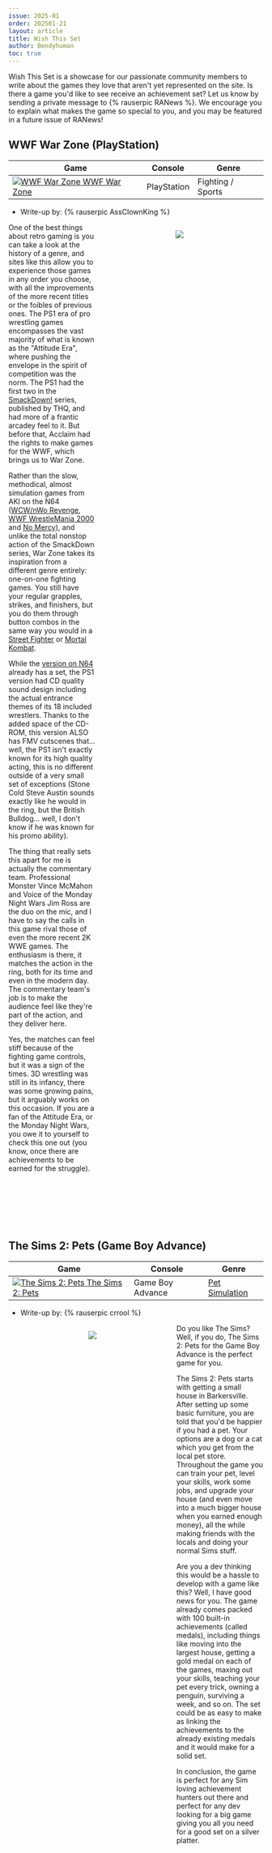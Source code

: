 ```yaml
---
issue: 2025-01
order: 202501-21
layout: article
title: Wish This Set
author: Bendyhuman
toc: true
---
```


Wish This Set is a showcase for our passionate community members to write about the games they love that aren't yet represented on the site. Is there a game you'd like to see receive an achievement set? Let us know by sending a private message to {% rauserpic RANews %}. We encourage you to explain what makes the game so special to you, and you may be featured in a future issue of RANews!

## WWF War Zone (PlayStation)

| Game                                                                                                                                                                                                                                         | Console     | Genre             |
| -------------------------------------------------------------------------------------------------------------------------------------------------------------------------------------------------------------------------------------------- | ----------- | ----------------- |
| <a class="gameicon-link" href="https://retroachievements.org/game/17971" target="_blank" rel="noopener"> <img class="gameicon" src="https://media.retroachievements.org/Images/083322.png" alt="WWF War Zone"> <span>WWF War Zone</span></a> | PlayStation | Fighting / Sports |

* Write-up by: {% rauserpic AssClownKing %}

<figure style="text-align:center;float:right;width:50%;height:50%">
<img src="https://cdn.mobygames.com/screenshots/16070680-wwf-war-zone-playstation-kane-lifting-triple-h.png">
<figcaption></figcaption>
</figure>

One of the best things about retro gaming is you can take a look at the history of a genre, and sites like this allow you to experience those games in any order you choose, with all the improvements of the more recent titles or the foibles of previous ones. The PS1 era of pro wrestling games encompasses the vast majority of what is known as the "Attitude Era", where pushing the envelope in the spirit of competition was the norm. The PS1 had the first two in the [SmackDown!](https://retroachievements.org/game/11326) series, published by THQ, and had more of a frantic arcadey feel to it. But before that, Acclaim had the rights to make games for the WWF, which brings us to War Zone.

Rather than the slow, methodical, almost simulation games from AKI on the N64 ([WCW/nWo Revenge](https://retroachievements.org/game/10448), [WWF WrestleMania 2000](https://retroachievements.org/game/10332) and [No Mercy](https://retroachievements.org/game/10331)), and unlike the total nonstop action of the SmackDown series, War Zone takes its inspiration from a different genre entirely: one-on-one fighting games. You still have your regular grapples, strikes, and finishers, but you do them through button combos in the same way you would in a [Street Fighter](https://retroachievements.org/game/8823) or [Mortal Kombat](https://retroachievements.org/game/3420).

While the [version on N64](https://retroachievements.org/game/10325) already has a set, the PS1 version had CD quality sound design including the actual entrance themes of its 18 included wrestlers. Thanks to the added space of the CD-ROM, this version ALSO has FMV cutscenes that... well, the PS1 isn't exactly known for its high quality acting, this is no different outside of a very small set of exceptions (Stone Cold Steve Austin sounds exactly like he would in the ring, but the British Bulldog... well, I don't know if he was known for his promo ability).

The thing that really sets this apart for me is actually the commentary team. Professional Monster Vince McMahon and Voice of the Monday Night Wars Jim Ross are the duo on the mic, and I have to say the calls in this game rival those of even the more recent 2K WWE games. The enthusiasm is there, it matches the action in the ring, both for its time and even in the modern day. The commentary team's job is to make the audience feel like they're part of the action, and they deliver here.

Yes, the matches can feel stiff because of the fighting game controls, but it was a sign of the times. 3D wrestling was still in its infancy, there was some growing pains, but it arguably works on this occasion. If you are a fan of the Attitude Era, or the Monday Night Wars, you owe it to yourself to check this one out (you know, once there are achievements to be earned for the struggle).

<br clear="right"/>

## The Sims 2: Pets (Game Boy Advance)

| Game                                                                                                                                                                                                                                                | Console          | Genre                                                     |
| --------------------------------------------------------------------------------------------------------------------------------------------------------------------------------------------------------------------------------------------------- | ---------------- | --------------------------------------------------------- |
| <a class="gameicon-link" href="https://retroachievements.org/game/7492" target="_blank" rel="noopener"> <img class="gameicon" src="https://media.retroachievements.org/Images/091022.png" alt="The Sims 2: Pets"> <span>The Sims 2: Pets</span></a> | Game Boy Advance | [Pet Simulation](https://retroachievements.org/game/9209) |

* Write-up by: {% rauserpic crrool %}

<figure style="text-align:center;float:left;width:50%;height:50%">
<img src="https://media.retroachievements.org/Images/009592.png">
<figcaption></figcaption>
</figure>

Do you like The Sims? Well, if you do, The Sims 2: Pets for the Game Boy Advance is the perfect game for you.

The Sims 2: Pets starts with getting a small house in Barkersville. After setting up some basic furniture, you are told that you'd be happier if you had a pet. Your options are a dog or a cat which you get from the local pet store. Throughout the game you can train your pet, level your skills, work some jobs, and upgrade your house (and even move into a much bigger house when you earned enough money), all the while making friends with the locals and doing your normal Sims stuff.

Are you a dev thinking this would be a hassle to develop with a game like this? Well, I have good news for you. The game already comes packed with 100 built-in achievements (called medals), including things like moving into the largest house, getting a gold medal on each of the games, maxing out your skills, teaching your pet every trick, owning a penguin, surviving a week, and so on. The set could be as easy to make as linking the achievements to the already existing medals and it would make for a solid set.

In conclusion, the game is perfect for any Sim loving achievement hunters out there and perfect for any dev looking for a big game giving you all you need for a good set on a silver platter.

<br clear="left"/>

## Devilish: The Next Possession \| Bad Omen (Genesis/Mega Drive)

| Game                                                                                                                                                                                                                                                                                                  | Console            | Genre                                                      |
| ----------------------------------------------------------------------------------------------------------------------------------------------------------------------------------------------------------------------------------------------------------------------------------------------------- | ------------------ | ---------------------------------------------------------- |
| <a class="gameicon-link" href="https://retroachievements.org/game/4229" target="_blank" rel="noopener"> <img class="gameicon" src="https://media.retroachievements.org/Images/048038.png" alt="Devilish: The Next Possession \| Bad Omen"> <span>Devilish: The Next Possession \| Bad Omen</span></a> | Genesis/Mega Drive | [Brick Breakers](https://retroachievements.org/game/12778) |

* Write-up by: {% rauserpic Bilalscape12 %}

<figure style="text-align:center;float:right;width:50%;height:50%">
<img src="https://media.retroachievements.org/Images/048040.png">
<figcaption></figcaption>
</figure>

The sequel to [Devilish](https://retroachievements.org/game/13283), Devilish is a hidden gem series of brick breakers like none other. Instead of focusing on completing specific puzzles, the game requires the player to move the ball through a dungeon of stages similar to [Firestriker](https://retroachievements.org/game/2882), but with the added pressure of a time limit. The game has a really nice fantasy setting as the player defeats bosses in a variety of locations such as cemeteries and demonic dungeons. As a time attack game, speedrun and deathless achievements are a perfect complement to the game mechanics. Achievements for the game's overlooked scoring system would also encourage the player to experience the game in a unique manner. If any game on the Genesis deserves a set, it's this one. So do yourself a favor and get some [DevQuest 16](https://retroachievements.org/game/2962) (or [11](https://retroachievements.org/game/1280)) credit. Jr. devs get put on my special list of very cool people.

<br clear="right"/>

## Ultraman (SNES/Super Famicom)

| Game                                                                                                                                                                                                                                | Console            | Genre    |
| ----------------------------------------------------------------------------------------------------------------------------------------------------------------------------------------------------------------------------------- | ------------------ | -------- |
| <a class="gameicon-link" href="https://retroachievements.org/game/7742" target="_blank" rel="noopener"> <img class="gameicon" src="https://media.retroachievements.org/Images/000001.png" alt="Ultraman"> <span>Ultraman</span></a> | SNES/Super Famicom | Fighting |

* Write-up by: {% rauserpic cicadahuman %}

<figure style="text-align:center;float:left;width:50%;height:50%">
<img src="https://media.retroachievements.org/Images/070204.png">
<figcaption></figcaption>
</figure>

Ultraman for the SNES is a predecessor to the Ultraseven game on the same console, but it lacks the same level of "minimum refinement" that Ultraseven had. While it attempts to capture the feel of suitmation combat from the 1960s Ultraman TV series, it's not as fun as Ultraseven. The gameplay is meant to feel slow and stiff, much like the old Japanese TV series featuring giant heroes battling giant monsters, but it doesn't fully capture the magic of those lumbering, suit-based fights. Look to the Ultraman game on the PS2 for a near-perfect blend of suitmation and video game fun.

The combat system emphasizes timed attacks, blocking, and dodging over fast combos, which reflects the limitations of the heavy suits the actors wore in the original series. However, Ultraman’s controls feel more cumbersome than nostalgic, making the game more of a slog due to its sluggish mechanics.

Ultraman's attempt to recreate the slow, deliberate battles of the show is admirable, but it lacks the polish needed to make the experience more than just nostalgia. Yet, despite these flaws, the effort to mimic suitmation battles is interesting, and for fans of Ultraman or the [Tokusatsu](https://retroachievements.org/game/28447) genre, this would be a fun set to play and beat.

<br clear="left"/>

## Stunt Race FX (SNES/Super Famicom)

| Game                                                                                                                                                                                                                                          | Console            | Genre         |
| --------------------------------------------------------------------------------------------------------------------------------------------------------------------------------------------------------------------------------------------- | ------------------ | ------------- |
| <a class="gameicon-link" href="https://retroachievements.org/game/1196" target="_blank" rel="noopener"> <img class="gameicon" src="https://media.retroachievements.org/Images/022304.png" alt="Stunt Race FX"> <span>Stunt Race FX</span></a> | SNES/Super Famicom | Arcade Racing |

* Write-up by: {% rauserpic AmazingBaha %}

<figure style="text-align:center;float:right;width:50%;height:50%">
<img src="https://media.retroachievements.org/Images/007038.png">
<figcaption></figcaption>
</figure>

I'm surprised this doesn't already have a set with 76 requests (it'd be 77 but I'm out of requests for now). I remember loving Stunt Race FX as a kid – it was janky, using a [Super FX chip](https://retroachievements.org/game/3035) similar to [Star Fox](https://retroachievements.org/game/351), but had a decent amount of content and features I feel would be great for a cheevo set.

There's a main racing mode, a star collecting mode using unique tracks, some kind of battle mode with its own tracks, and a free racing option so you can time attack your favorite courses. The main racing mode also has these bonus levels where you drive a truck that controls like crap. It also has a handful of unlocks such as a unique vehicle and a third class with unique tracks.

Unlocking those and an Arwing Easter egg could make for an interesting set, along with time attack and bonus stage targets. Because there's also damage and boost meters, there's also room for no boost, no crash, and no damage challenges (these two differ in that scraping against a wall does relatively little chip damage, while a high-speed crash temporarily disassembles the car, deals heavy damage, and it takes a short pause to be put back together). The cars are also different to the point where there could be challenges unique to each one. While looking up available unlocks, it also turns out there's a way to get the CPU to control P2 in the battle mode – that could inspire a whole other category of achievements.

I recorded some [gameplay](https://www.youtube.com/watch?v=-J1nAkZIsXU) for illustration, but in short this is a fun game that, given a little love, has the room to become a well-rounded and engaging set. Check it out! 

<br clear="right"/>

## The Blues Brothers (SNES/Super Famicom)

| Game                                                                                                                                                                                                                                                    | Console            | Genre                                                     |
| ------------------------------------------------------------------------------------------------------------------------------------------------------------------------------------------------------------------------------------------------------- | ------------------ | --------------------------------------------------------- |
| <a class="gameicon-link" href="https://retroachievements.org/game/7749" target="_blank" rel="noopener"> <img class="gameicon" src="https://media.retroachievements.org/Images/064709.png" alt="The Blues Brothers"> <span>The Blues Brothers</span></a> | SNES/Super Famicom | [2D Platforming](https://retroachievements.org/game/9368) |

* Write-up by: {% rauserpic Enagonius %}

<figure style="text-align:center;float:left;width:50%;height:50%">
<img src="https://media.retroachievements.org/Images/035522.png">
<figcaption></figcaption>
</figure>

The Blues Brothers is a delightful blend of action and quirky humor – a combination people wholeheartedly recall from watching the movie, especially as kids. Its platforming makes it a standout title amongst other titles in the SNES libraries, especially when remembered with a bit of nostalgia on your remembering lenses – I know I loved getting it for the weekend at my local renting place. You take on the roles of both characters (Jake and Elwood) as they navigate through a vibrant world filled with challenging levels, memorable music, and entertaining enemies. The game's charming pixel art and catchy soundtrack capture the spirit of the beloved movie, offering a nostalgic experience that resonates with fans of the film and general retro gaming enthusiasts alike. Adding achievements would enhance replayability, encouraging players to complete specific challenges, collect hidden items, or speedrun levels, thereby deepening their engagement with the game's fun mechanics and iconic characters. With its combination of fun gameplay and cultural significance, The Blues Brothers deserves a place in the achievements spotlight. Also, having the set allow for co-op would further improve its fun value!

<br clear="left"/>

## Sega Bass Fishing 2 (Dreamcast)

| Game                                                                                                                                                                                                                                                     | Console   | Genre                                                       |
| -------------------------------------------------------------------------------------------------------------------------------------------------------------------------------------------------------------------------------------------------------- | --------- | ----------------------------------------------------------- |
| <a class="gameicon-link" href="https://retroachievements.org/game/284" target="_blank" rel="noopener"> <img class="gameicon" src="https://media.retroachievements.org/Images/096989.png" alt="Sega Bass Fishing 2"> <span>Sega Bass Fishing 2</span></a> | Dreamcast | [Sports - Fishing](https://retroachievements.org/game/8300) |

* Write-up by: {% rauserpic dumbFKNidiot %}

<figure style="text-align:center;float:right;width:50%;height:50%">
<img src="https://media.retroachievements.org/Images/096990.png">
<figcaption></figcaption>
</figure>

It would make me so happy if Sega Bass Fishing 2 received an achievement set. The incomparable dev, {% rauserpic Fridge %}, produced a set for the [first in the series](https://retroachievements.org/game/4594), and if the gameplay itself didn't already have me hooked, the achievements to try for were line and sinker. Now that I put away your uncle's joke book, allow me to reel in your interest (had to do it). The series combines the fast-paced whimsy of arcade action while also requiring the player to think strategically. The game is not a button masher. With experience, the player learns where fish tend to spawn. Also with experience comes the technique to know how to reel in quickly without breaking the line. I have never done serious fishing in real life, but I enjoy fishing video games. I am willing to bet there are fans of the [Madden](https://retroachievements.org/game/20131) series who never played football and [Gran Turismo](https://retroachievements.org/game/8804) fans who have never driven a racecar. I digress...I'm hungry for more of the Sega fishing games and looking forward to this one getting a set developed!

<br clear="right"/>

## \~Hack~ Super Metroid Redesign: Axeil Edition (SNES/Super Famicom)

| Game                                                                                                                                                                                                                                                                                                           | Console            | Genre        |
| -------------------------------------------------------------------------------------------------------------------------------------------------------------------------------------------------------------------------------------------------------------------------------------------------------------- | ------------------ | ------------ |
| <a class="gameicon-link" href="https://retroachievements.org/game/23730" target="_blank" rel="noopener"> <img class="gameicon" src="https://media.retroachievements.org/Images/000001.png" alt="\~Hack~ Super Metroid Redesign: Axeil Edition"> <span>\~Hack~ Super Metroid Redesign: Axeil Edition</span></a> | SNES/Super Famicom | Metroidvania |

* Write-up by: {% rauserpic 14ausher %}

<figure style="text-align:center;float:left;width:50%;height:50%">
<img src="https://metroidconstruction.com//files/hacks/205/screenshot_05.gif">
<figcaption></figcaption>
</figure>

[Super Metroid: Redesign](https://retroachievements.org/game/820) is a hack that needs no introduction, at least among [Super Metroid](https://retroachievements.org/game/236) hack enthusiasts. For everyone else, it's an extremely famous and impressive early Super Metroid hack that made a billion changes, seemingly with the design ethos of "what if Super Metroid was more like [Metroid Prime](https://retroachievements.org/game/3154) and also really hard". It is absolutely crazy for a hack that came out in 2007. It's also not very fun to play for most people, including myself (someone who has mastered or nearly mastered almost every Metroid hack set on this site) due to the game's aggressive difficulty and extremely heavy physics that make it feel like there's a boulder strapped to Samus at all times. Still, it's a very important hack, even if "it was impressive fifteen years ago" is hardly a selling point when modern hacks do more and feel so much better to play.

Now, you may wonder what this has to due with wishing for a new game to have a set, and the answer is simple: about a decade after the original Redesign came out, a new version called Super Metroid Redesign: Axeil Edition came out. In my opinion, that version is vastly superior in so many ways, from the difficulty being re-balanced to be much more fun to the physics being retooled so it just plain feels a lot better to the map being better than most official Metroid maps and most hacks... It adds a fast travel system, the awful grapple area is retooled to make vastly more sense (the original just killed you if you made one mistake right after you got the item), the Space Jump is the good modern Space Jump that lets you jump infinitely unconditionally instead of the awful original one that breaks if you fall too far (which is terrible when you're heavy)... Don't forget the save stations. The original Redesign was very lacking in save points for technical reasons, but now there seem to be twice as many of them, and fast travel makes that less of an issue anyway.

I could go on for days about the little differences that make Axeil Edition better to play than the original, but many of them are very spoilery or are just kind of hard to appreciate if you haven't played the original, but they still make it a much better game. As such, I really wish it had a set alongside the original so the improvements could be highlighted and people could be encouraged to play the better version. The original is such an easy game to get discouraged in and quit, even for Metroid hack veterans, but that's not nearly as much of an issue with Axeil Edition.

Axeil Edition is also ripe for some interesting achievements as well, with there notably being a special challenge playthrough type thing that the game encourages that changes up your equipment in a unique way, and an extra difficult hell run (a section where you take constant damage, which was forced in the original but optional in this version). In normal play, there is very little reason to actually do that hell run outside of it being marginally faster if you get it first try, which makes it absolutely perfect for a challenge achievement.

<br clear="left"/>

## Splashdown: Rides Gone Wild (PlayStation 2)

| Game                                                                                                                                                                                                                                                                       | Console       | Genre                                                                   |
| -------------------------------------------------------------------------------------------------------------------------------------------------------------------------------------------------------------------------------------------------------------------------- | ------------- | ----------------------------------------------------------------------- |
| <a class="gameicon-link" href="https://retroachievements.org/game/21738" target="_blank" rel="noopener"> <img class="gameicon" src="https://media.retroachievements.org/Images/065829.png" alt="Splashdown: Rides Gone Wild"> <span>Splashdown: Rides Gone Wild</span></a> | PlayStation 2 | [Extreme Sports - Watercross](https://retroachievements.org/game/19958) |

* Write-up by: {% rauserpic ViceroyOfMonteCristo %}

<figure style="text-align:center;float:right;width:50%;height:50%">
<img src="https://media.retroachievements.org/Images/065833.png">
<figcaption></figcaption>
</figure>

The number of Jet Ski racing (aka Watercross) games out there is quite sparse; outside of [Wave Race](https://retroachievements.org/game/10617), it's hard to find any, let alone good ones. One of the few released was a game called Splashdown for the PS2 and Xbox, developed by Rainbow Studios (who also created the very-similar-in-gameplay [ATV Offroad Fury](https://retroachievements.org/game/20576) series), which was generally accepted as a pretty good game at the time, though it didn't make much of an impact due to it just being a standard formulaic racing game with the addition of stunts. However, when it came to a sequel, Rainbow was willing to take a much more creative direction with gameplay.

In addition to Rides Gone Wild adding a boost system which rewards you with increased speed for more complex stunt chains, the team greatly expanded the number of available tracks, in addition to full-scale multi-level stunt arenas. The standard stadium track layouts are accompanied by a collection of specialty circuits which feature dynamic layouts that change between laps (similarly to games like [Sonic & Sega All-Stars Racing](https://retroachievements.org/game/14811)) in exotic locations like the Bermuda Triangle, a Jurassic Park knockoff, and a medieval castle.

Overall, this is another case where the sequel to a game is better than the original due to the developers being more willing to take risks with gameplay mechanics and learning about what makes a racing game enjoyable to play. In the original game there wasn't much incentive to perform stunts outside of gaining score, and often the biggest complaint about racing games is the monotony of driving around the same path for 3 laps, and this game successfully made changes that improved on both of those issues.

<br clear="right"/>

## Airforce Delta Strike (PlayStation 2)

| Game                                                                                                                                                                                                                                                           | Console       | Genre                                                                |
| -------------------------------------------------------------------------------------------------------------------------------------------------------------------------------------------------------------------------------------------------------------- | ------------- | -------------------------------------------------------------------- |
| <a class="gameicon-link" href="https://retroachievements.org/game/26477" target="_blank" rel="noopener"> <img class="gameicon" src="https://media.retroachievements.org/Images/083909.png" alt="Airforce Delta Strike"> <span>Airforce Delta Strike</span></a> | PlayStation 2 | [Combat Flight Simulation](https://retroachievements.org/game/20104) |

* Write-up by: {% rauserpic kylejohnston89 %}

<figure style="text-align:center;float:left;width:50%;height:50%">
<img src="https://media.retroachievements.org/Images/083907.png">
<figcaption></figcaption>
</figure>

If there is a more perfect underrated game, I'm not sure what it might be. I received this game one year for Christmas, not having asked for it, and it took me a while to play it, but I eventually fell in love with it.

If you enjoy games like [Ace Combat](https://retroachievements.org/game/8850), this game is like those, plus anime and science fiction. From the jump, this game distinguishes itself from the Ace Combat series, aesthetically, by having the primary characters have profile pictures whenever they communicate. In the first mission you realize something is different - the enemies are all hyper-advanced aircraft straight out of science fiction. In-between missions are like a visual novel with anime-style drawings - it all seems very fresh, considering how the Ace Combat series refrains from showing any of the characters outside of pre-rendered cutscenes.

Not only that, but you can choose which character you'd like to play as, which, at a certain point, changes the direction and outcome of the story. Each character has their own set of planes, so things don't get boring after several playthroughs. You have the opportunity to play as fighters, attackers, high speed/high altitude planes, VTOLs, and WW2 prop planes - and each character's story ends differently - even into space!

As a special bonus, after you complete the game, you start to unlock special planes from other Konami properties. Imagine flying as Vic Viper, TwinBee, Axelay, and many others into 3D aerial combat.

I hope you will give this game a chance and see it gain achievements soon!

<br clear="left"/>